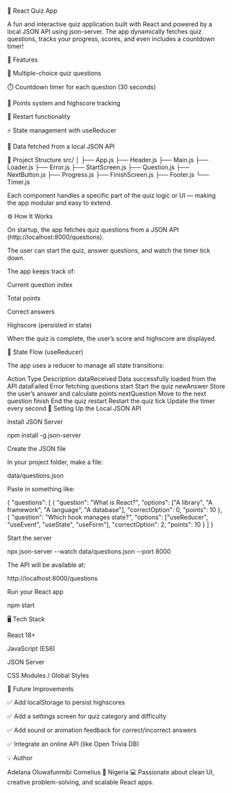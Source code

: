 🧠 React Quiz App

A fun and interactive quiz application built with React and powered by a local JSON API using json-server.
The app dynamically fetches quiz questions, tracks your progress, scores, and even includes a countdown timer!

🚀 Features

🎯 Multiple-choice quiz questions

⏱️ Countdown timer for each question (30 seconds)

🧮 Points system and highscore tracking

🔁 Restart functionality

⚡ State management with useReducer

🔄 Data fetched from a local JSON API

🧩 Project Structure
src/
│
├── App.js
├── Header.js
├── Main.js
├── Loader.js
├── Error.js
├── StartScreen.js
├── Question.js
├── NextButton.js
├── Progress.js
├── FinishScreen.js
├── Footer.js
└── Timer.js


Each component handles a specific part of the quiz logic or UI — making the app modular and easy to extend.

⚙️ How It Works

On startup, the app fetches quiz questions from a JSON API (http://localhost:8000/questions).

The user can start the quiz, answer questions, and watch the timer tick down.

The app keeps track of:

Current question index

Total points

Correct answers

Highscore (persisted in state)

When the quiz is complete, the user’s score and highscore are displayed.

🧠 State Flow (useReducer)

The app uses a reducer to manage all state transitions:

Action Type	Description
dataReceived	Data successfully loaded from the API
dataFailed	Error fetching questions
start	Start the quiz
newAnswer	Store the user’s answer and calculate points
nextQuestion	Move to the next question
finish	End the quiz
restart	Restart the quiz
tick	Update the timer every second
🔌 Setting Up the Local JSON API

Install JSON Server

npm install -g json-server


Create the JSON file

In your project folder, make a file:

data/questions.json


Paste in something like:

{
  "questions": [
    {
      "question": "What is React?",
      "options": ["A library", "A framework", "A language", "A database"],
      "correctOption": 0,
      "points": 10
    },
    {
      "question": "Which hook manages state?",
      "options": ["useReducer", "useEvent", "useState", "useForm"],
      "correctOption": 2,
      "points": 10
    }
  ]
}


Start the server

npx json-server --watch data/questions.json --port 8000


The API will be available at:

http://localhost:8000/questions


Run your React app

npm start

🖥️ Tech Stack

React 18+

JavaScript (ES6)

JSON Server

CSS Modules / Global Styles

🧾 Future Improvements

✅ Add localStorage to persist highscores

✅ Add a settings screen for quiz category and difficulty

✅ Add sound or animation feedback for correct/incorrect answers

✅ Integrate an online API (like Open Trivia DB)

💡 Author

Adelana Oluwafunmibi Cornelius
📍 Nigeria
💻 Passionate about clean UI, creative problem-solving, and scalable React apps.
